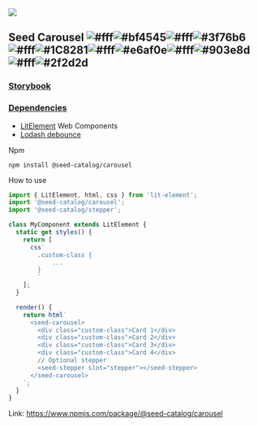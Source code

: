 ![](https://cdn.jsdelivr.net/gh/vicdata4/seed/assets/logo_md.png?v=4&s=100)

## Seed Carousel ![#fff](https://placehold.it/15/fff/000000?text=+)![#bf4545](https://placehold.it/15/bf4545/000000?text=+)![#fff](https://placehold.it/15/fff/000000?text=+)![#3f76b6](https://placehold.it/15/3f76b6/000000?text=+)![#fff](https://placehold.it/15/fff/000000?text=+)![#1C8281](https://placehold.it/15/1C8281/000000?text=+)![#fff](https://placehold.it/15/fff/000000?text=+)![#e6af0e](https://placehold.it/15/e6af0e/000000?text=+)![#fff](https://placehold.it/15/fff/000000?text=+)![#903e8d](https://placehold.it/15/903e8d/000000?text=+)![#fff](https://placehold.it/15/fff/000000?text=+)![#2f2d2d](https://placehold.it/15/2f2d2d/000000?text=+)

### [Storybook](https://seed-catalog.com/?path=/story/seed-catalog--carousel)

### [Dependencies](package.json)

- [LitElement](https://lit-element.polymer-project.org) Web Components
- [Lodash debounce]()

Npm

```
npm install @seed-catalog/carousel
```

How to use

```js
import { LitElement, html, css } from 'lit-element';
import '@seed-catalog/carousel';
import '@seed-catalog/stepper';

class MyComponent extends LitElement {
  static get styles() {
    return [
      css`
        .custom-class {
            ...
        }
        `
    ];
  }

  render() {
    return html`
      <seed-carousel>
        <div class="custom-class">Card 1</div>
        <div class="custom-class">Card 2</div>
        <div class="custom-class">Card 3</div>
        <div class="custom-class">Card 4</div>
        // Optional stepper
        <seed-stepper slot="stepper"></seed-stepper>
      </seed-carousel>
    `;
  }
}
```

Link: https://www.npmjs.com/package/@seed-catalog/carousel